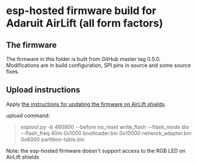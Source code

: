 
# esp-hosted firmware build for Adaruit AirLift (all form factors)

## The firmware

The firmware in this folder is built from GitHub master tag 0.5.0. Modifications are in build configuration, SPI pins in source and some source fixes.

## Upload instructions

Apply [the instructions for updating the firmware on AirLift shields](https://learn.adafruit.com/upgrading-esp32-firmware/upgrade-external-esp32-airlift-firmware-2).

upload command:

> esptool.py -b 460800 --before no_reset  write_flash --flash_mode dio --flash_freq 40m 0x1000 bootloader.bin 0x10000 network_adapter.bin 0x8000 partition-table.bin

Note: the esp-hosted firmware doesn't support access to the RGB LED on AirLift shields
